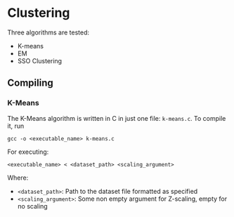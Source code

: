 # Clustering
Three algorithms are tested:
* K-means
* EM
* SSO Clustering

## Compiling

### K-Means

The K-Means algorithm is written in C in just one file: `k-means.c`. To compile it, run

`gcc -o <executable_name> k-means.c`

For executing:

`<executable_name> < <dataset_path> <scaling_argument>`

Where:
* `<dataset_path>`: Path to the dataset file formatted as specified
* `<scaling_argument>`: Some non empty argument for Z-scaling, empty for no scaling